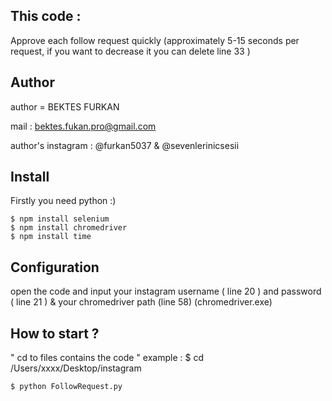 ## This code :
Approve each follow request quickly (approximately 5-15 seconds per request, if you want to decrease it you can delete line 33 )

## Author

author = BEKTES FURKAN

mail : bektes.fukan.pro@gmail.com

author's instagram : @furkan5037 & @sevenlerinicsesii 

## Install

Firstly you need python :)

```
$ npm install selenium
$ npm install chromedriver
$ npm install time
```
## Configuration

open the code and input your instagram username ( line 20 )  and password ( line 21 ) & your chromedriver path (line 58) (chromedriver.exe)

## How to start ?

" cd to files contains the code " example : $ cd /Users/xxxx/Desktop/instagram
```
$ python FollowRequest.py
```
